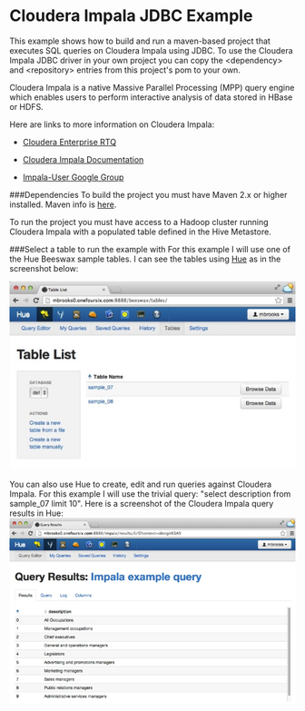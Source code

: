 Cloudera Impala JDBC Example
============================

This example shows how to build and run a maven-based project that executes SQL queries on Cloudera Impala using JDBC.  To use the Cloudera Impala JDBC driver in your own project you can copy the \<dependency\> and \<repository> entries from this project's pom to your own.

Cloudera Impala is a native Massive Parallel Processing (MPP) query engine which enables users to perform interactive analysis of data stored in HBase or HDFS. 

Here are links to more information on Cloudera Impala:

- [Cloudera Enterprise RTQ](http://www.cloudera.com/content/cloudera/en/products/cloudera-enterprise-core/cloudera-enterprise-RTQ.html) 

- [Cloudera Impala Documentation](http://www.cloudera.com/content/support/en/documentation/cloudera-impala/cloudera-impala-documentation-v1-latest.html)

- [Impala-User Google Group](https://groups.google.com/a/cloudera.org/forum/?fromgroups#!forum/impala-user)

###Dependencies
To build the project you must have Maven 2.x or higher installed.  Maven info is [here](http://maven.apache.org).

To run the project you must have access to a Hadoop cluster running Cloudera Impala with a populated table defined in the Hive Metastore.


###Select a table to run the example with
For this example I will use one of the Hue Beeswax sample tables.  I can see the tables using [Hue](http://gethue.com) as in the screenshot below:  


![Hue Table List](images/HueTableList.jpg)


You can also use Hue to create, edit and run queries against Cloudera Impala.  For this example I will use the trivial query:  "select description from sample_07 limit 10". Here is a screenshot of the Cloudera Impala query results in Hue:
![Hue Impala Query](images/HueImpalaQuery.jpg)
